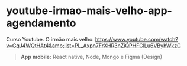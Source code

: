 # youtube-irmao-mais-velho-app-agendamento

Curso Youtube. O irmão mais velho: https://www.youtube.com/watch?v=GqJ4WQtHAt4&amp;list=PL_Axpn7FrXHR3nZiQPHFClLu6VByhWkzG

> **App mobile:** React native, Node, Mongo e Figma (Design)
